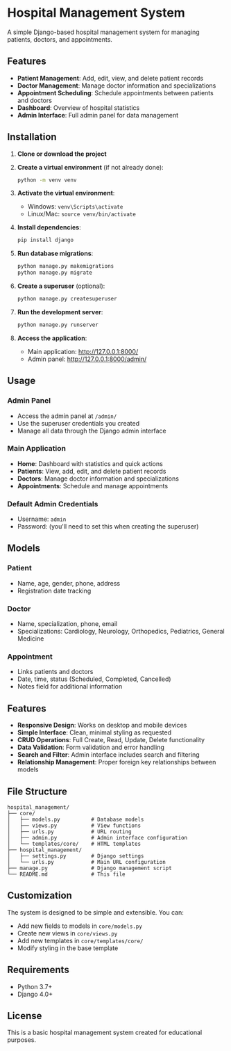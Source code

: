 # Hospital Management System

A simple Django-based hospital management system for managing patients, doctors, and appointments.

## Features

- **Patient Management**: Add, edit, view, and delete patient records
- **Doctor Management**: Manage doctor information and specializations
- **Appointment Scheduling**: Schedule appointments between patients and doctors
- **Dashboard**: Overview of hospital statistics
- **Admin Interface**: Full admin panel for data management

## Installation

1. **Clone or download the project**

2. **Create a virtual environment** (if not already done):
   ```bash
   python -m venv venv
   ```

3. **Activate the virtual environment**:
   - Windows: `venv\Scripts\activate`
   - Linux/Mac: `source venv/bin/activate`

4. **Install dependencies**:
   ```bash
   pip install django
   ```

5. **Run database migrations**:
   ```bash
   python manage.py makemigrations
   python manage.py migrate
   ```

6. **Create a superuser** (optional):
   ```bash
   python manage.py createsuperuser
   ```

7. **Run the development server**:
   ```bash
   python manage.py runserver
   ```

8. **Access the application**:
   - Main application: http://127.0.0.1:8000/
   - Admin panel: http://127.0.0.1:8000/admin/

## Usage

### Admin Panel
- Access the admin panel at `/admin/`
- Use the superuser credentials you created
- Manage all data through the Django admin interface

### Main Application
- **Home**: Dashboard with statistics and quick actions
- **Patients**: View, add, edit, and delete patient records
- **Doctors**: Manage doctor information and specializations
- **Appointments**: Schedule and manage appointments

### Default Admin Credentials
- Username: `admin`
- Password: (you'll need to set this when creating the superuser)

## Models

### Patient
- Name, age, gender, phone, address
- Registration date tracking

### Doctor
- Name, specialization, phone, email
- Specializations: Cardiology, Neurology, Orthopedics, Pediatrics, General Medicine

### Appointment
- Links patients and doctors
- Date, time, status (Scheduled, Completed, Cancelled)
- Notes field for additional information

## Features

- **Responsive Design**: Works on desktop and mobile devices
- **Simple Interface**: Clean, minimal styling as requested
- **CRUD Operations**: Full Create, Read, Update, Delete functionality
- **Data Validation**: Form validation and error handling
- **Search and Filter**: Admin interface includes search and filtering
- **Relationship Management**: Proper foreign key relationships between models

## File Structure

```
hospital_management/
├── core/
│   ├── models.py          # Database models
│   ├── views.py           # View functions
│   ├── urls.py            # URL routing
│   ├── admin.py           # Admin interface configuration
│   └── templates/core/    # HTML templates
├── hospital_management/
│   ├── settings.py        # Django settings
│   └── urls.py            # Main URL configuration
├── manage.py              # Django management script
└── README.md              # This file
```

## Customization

The system is designed to be simple and extensible. You can:

- Add new fields to models in `core/models.py`
- Create new views in `core/views.py`
- Add new templates in `core/templates/core/`
- Modify styling in the base template

## Requirements

- Python 3.7+
- Django 4.0+

## License

This is a basic hospital management system created for educational purposes. 